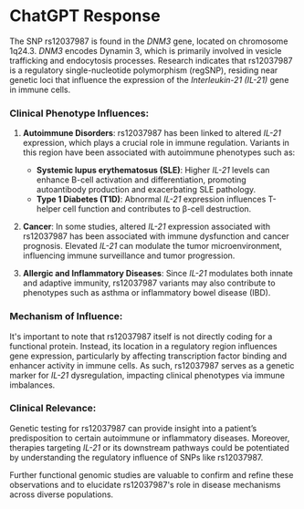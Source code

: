 # ChatGPT Response

The SNP rs12037987 is found in the *DNM3* gene, located on chromosome 1q24.3. *DNM3* encodes Dynamin 3, which is primarily involved in vesicle trafficking and endocytosis processes. Research indicates that rs12037987 is a regulatory single-nucleotide polymorphism (regSNP), residing near genetic loci that influence the expression of the *Interleukin-21 (IL-21)* gene in immune cells.

### Clinical Phenotype Influences:
1. **Autoimmune Disorders**: rs12037987 has been linked to altered *IL-21* expression, which plays a crucial role in immune regulation. Variants in this region have been associated with autoimmune phenotypes such as:
   - **Systemic lupus erythematosus (SLE)**: Higher *IL-21* levels can enhance B-cell activation and differentiation, promoting autoantibody production and exacerbating SLE pathology.
   - **Type 1 Diabetes (T1D)**: Abnormal *IL-21* expression influences T-helper cell function and contributes to β-cell destruction.

2. **Cancer**: In some studies, altered *IL-21* expression associated with rs12037987 has been associated with immune dysfunction and cancer prognosis. Elevated *IL-21* can modulate the tumor microenvironment, influencing immune surveillance and tumor progression.

3. **Allergic and Inflammatory Diseases**: Since *IL-21* modulates both innate and adaptive immunity, rs12037987 variants may also contribute to phenotypes such as asthma or inflammatory bowel disease (IBD).

### Mechanism of Influence:
It's important to note that rs12037987 itself is not directly coding for a functional protein. Instead, its location in a regulatory region influences gene expression, particularly by affecting transcription factor binding and enhancer activity in immune cells. As such, rs12037987 serves as a genetic marker for *IL-21* dysregulation, impacting clinical phenotypes via immune imbalances.

### Clinical Relevance:
Genetic testing for rs12037987 can provide insight into a patient’s predisposition to certain autoimmune or inflammatory diseases. Moreover, therapies targeting *IL-21* or its downstream pathways could be potentiated by understanding the regulatory influence of SNPs like rs12037987.

Further functional genomic studies are valuable to confirm and refine these observations and to elucidate rs12037987's role in disease mechanisms across diverse populations.